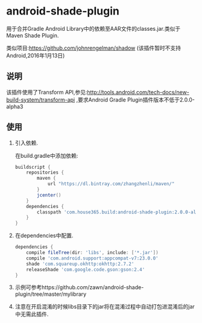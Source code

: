 # android-shade-plugin

用于合并Gradle Android Library中的依赖至AAR文件的classes.jar.类似于Maven Shade Plugin. 

类似项目:https://github.com/johnrengelman/shadow (该插件暂时不支持Android,2016年1月13日)

## 说明

该插件使用了Transform API,参见:http://tools.android.com/tech-docs/new-build-system/transform-api ,要求Android Gradle Plugin插件版本不低于2.0.0-alpha3


## 使用

1. 引入依赖.

    在build.gradle中添加依赖:
    ``` groovy
    buildscript {
        repositories {
            maven {
                url "https://dl.bintray.com/zhangzhenli/maven/"
            }
            jcenter()
        }
        dependencies {
            classpath 'com.house365.build:android-shade-plugin:2.0.0-alpha4'
        }
    }
    ```

2. 在dependencies中配置.

    ``` groovy
    dependencies {
        compile fileTree(dir: 'libs', include: ['*.jar'])
        compile 'com.android.support:appcompat-v7:23.0.0'
        shade 'com.squareup.okhttp:okhttp:2.7.2'
        releaseShade 'com.google.code.gson:gson:2.4'
    }
    ```
   
3. 示例可参考https://github.com/zawn/android-shade-plugin/tree/master/mylibrary
4. 注意在开启混淆的时候libs目录下的jar将在混淆过程中自动打包进混淆后的jar中无需此插件.
